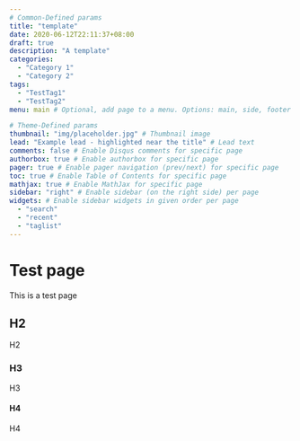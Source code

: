 ```yaml
---
# Common-Defined params
title: "template"
date: 2020-06-12T22:11:37+08:00
draft: true
description: "A template"
categories:
  - "Category 1"
  - "Category 2"
tags:
  - "TestTag1"
  - "TestTag2"
menu: main # Optional, add page to a menu. Options: main, side, footer

# Theme-Defined params
thumbnail: "img/placeholder.jpg" # Thumbnail image
lead: "Example lead - highlighted near the title" # Lead text
comments: false # Enable Disqus comments for specific page
authorbox: true # Enable authorbox for specific page
pager: true # Enable pager navigation (prev/next) for specific page
toc: true # Enable Table of Contents for specific page
mathjax: true # Enable MathJax for specific page
sidebar: "right" # Enable sidebar (on the right side) per page
widgets: # Enable sidebar widgets in given order per page
  - "search"
  - "recent"
  - "taglist"
---
```


# Test page

This is a test page

## H2

H2

### H3

H3

#### H4

H4